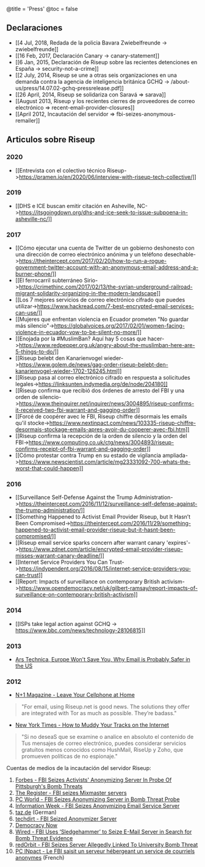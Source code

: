 @title = 'Press'
@toc = false

## Declaraciones

* [[4 Jul, 2018, Redada de la policia Bavara Zwiebelfreunde -> zwiebelfreunde]]
* [[16 Feb, 2017, Declaración Canary -> canary-statement]]
* [[6 Jan, 2015, Declaración de Riseup sobre las recientes detenciones en España -> security-not-a-crime]]
* [[2 July, 2014, Riseup se une a otras seis organizaciones en una demanda contra la agencia de inteligencia británica GCHQ -> /about-us/press/14.07.02-gchq-pressrelease.pdf]]
* [[26 April, 2014, Riseup se solidariza con Saravá => sarava]]
* [[August 2013, Riseup y los recientes cierres de proveedores de correo electrónico => recent-email-provider-closures]]
* [[April 2012, Incautación del servidor => fbi-seizes-anonymous-remailer]]

## Articulos sobre Riseup

### 2020

* [[Entrevista con el colectivo técnico Riseup->https://pramen.io/en/2020/06/interview-with-riseup-tech-collective/]]

### 2019

* [[DHS e ICE buscan emitir citación en Asheville, NC->https://itsgoingdown.org/dhs-and-ice-seek-to-issue-subpoena-in-asheville-nc/]]

### 2017

* [[Cómo ejecutar una cuenta de Twitter de un gobierno deshonesto con una dirección de correo electrónico anónima y un teléfono desechable->https://theintercept.com/2017/02/20/how-to-run-a-rogue-government-twitter-account-with-an-anonymous-email-address-and-a-burner-phone/]]
* [[El ferrocarril subterráneo Sirio->https://crimethinc.com/2017/02/13/the-syrian-underground-railroad-migrant-solidarity-organizing-in-the-modern-landscape]]
* [[Los 7 mejores servicios de correo electrónico cifrado que puedes utilizar->https://www.hackread.com/7-best-encrypted-email-services-can-use/]]
* [[Mujeres que enfrentan violencia en Ecuador prometen "No guardar más silencio"->https://globalvoices.org/2017/02/01/women-facing-violence-in-ecuador-vow-to-be-silent-no-more/]]
* [[Enojada por la #MuslimBan? Aquí hay 5 cosas que hacer->https://www.redpepper.org.uk/angry-about-the-muslimban-here-are-5-things-to-do/]]
* [[Riseup belebt den Kanarienvogel wieder->https://www.golem.de/news/gag-order-riseup-belebt-den-kanarienvogel-wieder-1702-126245.html]]
* [[Riseup pasa al correo electrónico cifrado en respuesta a solicitudes legales->https://linksunten.indymedia.org/de/node/204180]]
* [[Riseup confirma que recibió dos órdenes de arresto del FBI y una orden de silencio->https://www.theinquirer.net/inquirer/news/3004895/riseup-confirms-it-received-two-fbi-warrant-and-gagging-order]]
* [[Forcé de coopérer avec le FBI, Riseup chiffre désormais les emails qu'il stocke->https://www.nextinpact.com/news/103335-riseup-chiffre-desormais-stockage-emails-apres-avoir-du-cooperer-avec-fbi.htm]]
* [[Riseup confirma la recepción de la orden de silencio y la orden del FBI->https://www.computing.co.uk/ctg/news/3004893/riseup-confirms-receipt-of-fbi-warrant-and-gagging-order]]
* [[Cómo protestar contra Trump en su estado de vigilancia ampliada->https://www.newscientist.com/article/mg23331092-700-whats-the-worst-that-could-happen]]

### 2016

* [[Surveillance Self-Defense Against the Trump Administration->https://theintercept.com/2016/11/12/surveillance-self-defense-against-the-trump-administration/]]
* [[Something Happened to Activist Email Provider Riseup, but It Hasn’t Been Compromised->https://theintercept.com/2016/11/29/something-happened-to-activist-email-provider-riseup-but-it-hasnt-been-compromised/]]
* [[Riseup email service sparks concern after warrant canary 'expires'->https://www.zdnet.com/article/encrypted-email-provider-riseup-misses-warrant-canary-deadline/]]
* [[Internet Service Providers You Can Trust->https://indypendent.org/2016/08/15/internet-service-providers-you-can-trust]]
* [[Report: Impacts of surveillance on contemporary British activism->https://www.opendemocracy.net/uk/gilbert-ramsay/report-impacts-of-surveillance-on-contemporary-british-activism]]

### 2014

* [[ISPs take legal action against GCHQ -> https://www.bbc.com/news/technology-28106815]]

### 2013

* [Ars Technica, Europe Won't Save You, Why Email is Probably Safer in the US](https://arstechnica.com/tech-policy/2013/10/europe-wont-save-you-why-e-mail-is-probably-safer-in-the-us/)

### 2012

* [N+1 Magazine - Leave Your Cellphone at Home](https://nplusonemag.com/leave-your-cellphone-at-home)

> "For email, using Riseup.net is good news. The solutions they offer are integrated with Tor as much as possible. They’re badass."

* [New York Times - How to Muddy Your Tracks on the Internet](https://www.nytimes.com/2012/05/03/technology/personaltech/how-to-muddy-your-tracks-on-the-internet.html)

> "Si no deseaS que se examine o analice en absoluto el contenido de Tus mensajes de correo electrónico, puedes considerar servicios gratuitos menos conocidos como HushMail, RiseUp y Zoho, que promueven políticas de no espionaje."

Cuentas de medios de la incautación del servidor Riseup:

1. [Forbes - FBI Seizes Activists' Anonymizing Server In Probe Of Pittsburgh's Bomb Threats](https://www.forbes.com/sites/andygreenberg/2012/04/19/fbi-seizes-activists-anonymizing-server-in-probe-of-pittsburghs-bomb-threats/)
1. [The Register - FBI seizes Mixmaster servers](https://www.theregister.co.uk/2012/04/19/mixmaster_servers_seized/)
1. [PC World - FBI Seizes Anonymizing Server in Bomb Threat Probe](https://www.pcworld.com/businesscenter/article/254128/fbi_seizes_anonymizing_server_in_bomb_threat_probe.html)
1. [Information Week - FBI Seizes Anonymizing Email Service Server](https://www.informationweek.com/news/security/government/232900643)
1. [taz.de](https://taz.de/!91855/) (German)
1. [techdirt - FBI Seized Anonymizer Server](https://www.techdirt.com/articles/20120420/04570818576/fbi-seized-anonymizer-server.shtml)
1. [Democracy Now](https://www.democracynow.org/2012/4/20/headlines#4208)
1. [Wired - FBI Uses ‘Sledgehammer’ to Seize E-Mail Server in Search for Bomb Threat Evidence](https://www.wired.com/threatlevel/2012/04/fbi-seizes-server/)
1. [redOrbit - FBI Seizes Server Allegedly Linked To University Bomb Threat](https://www.redorbit.com/news/technology/1112518546/fbi-seizes-server-allegedly-linked-to-university-bomb-threat/)
1. [PC INpact - Le FBI saisit un serveur hébergeant un service de courriels anonymes](https://www.pcinpact.com/news/70383-fbi-serveur-mixmaster-remailer-anonymat.htm) (French)

